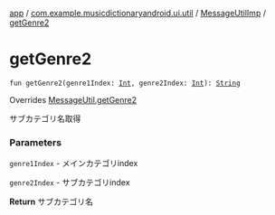 [app](../../index.md) / [com.example.musicdictionaryandroid.ui.util](../index.md) / [MessageUtilImp](index.md) / [getGenre2](./get-genre2.md)

# getGenre2

`fun getGenre2(genre1Index: `[`Int`](https://kotlinlang.org/api/latest/jvm/stdlib/kotlin/-int/index.html)`, genre2Index: `[`Int`](https://kotlinlang.org/api/latest/jvm/stdlib/kotlin/-int/index.html)`): `[`String`](https://kotlinlang.org/api/latest/jvm/stdlib/kotlin/-string/index.html)

Overrides [MessageUtil.getGenre2](../-message-util/get-genre2.md)

サブカテゴリ名取得

### Parameters

`genre1Index` - メインカテゴリindex

`genre2Index` - サブカテゴリindex

**Return**
サブカテゴリ名

